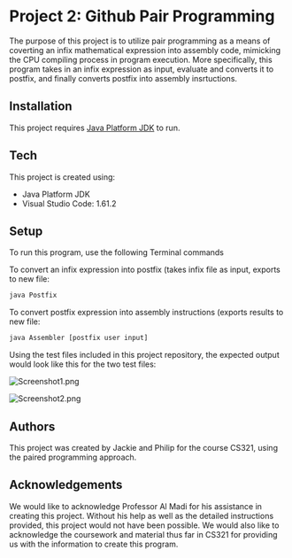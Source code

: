 # Project 2: Github Pair Programming

The purpose of this project is to utilize pair programming as a means of coverting an infix
mathematical expression into assembly code, mimicking the CPU compiling process in program execution.
More specifically, this program takes in an infix expression as input, evaluate and converts it to
postfix, and finally converts postfix into assembly insrtuctions. 


## Installation

This project requires [Java Platform JDK](https://www.java.com/en/download/manual.jsp) to run. 


## Tech

This project is created using: 
* Java Platform JDK
* Visual Studio Code: 1.61.2


## Setup

To run this program, use the following Terminal commands

To convert an infix expression into postfix (takes infix file as input, exports to new file:

```sh
java Postfix
```


To convert postfix expression into assembly instructions (exports results to new file:

```sh
java Assembler [postfix user input]
```



Using the test files included in this project repository, the expected output would look like this for the two test files: 


![Screenshot1.png](https://user-images.githubusercontent.com/90637211/139602986-4f4b6a4b-2a73-4f53-b1b7-dbd086457cb2.png)

![Screenshot2.png](https://user-images.githubusercontent.com/90637211/139602990-cff81bd9-3d21-484a-81a8-b14a0892b94a.png)


## Authors

This project was created by Jackie and Philip for the course CS321, using the paired programming approach.


## Acknowledgements

We would like to acknowledge Professor Al Madi for his assistance in creating this project. Without his help
as well as the detailed instructions provided, this project would not have been possible. We would also like to acknowledge
the coursework and material thus far in CS321 for providing us with the information to create this program.

